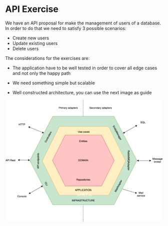 # API Exercise

We have an API proposal for make the management of users of a database. In order 
to do that we need to satisfy 3 possible scenarios:

- Create new users
- Update existing users
- Delete users

The considerations for the exercises are:
- The application have to be well tested in order to cover all
edge cases and not only the happy path

- We need something simple but scalable

- Well constructed architecture, you can use the next image as guide

![img.png](docs/clean_architecture.png)